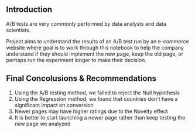


## Introduction

A/B tests are very commonly performed by data analysts and data scientists.

Project aims to understand the results of an A/B test run by an e-commerce website where goal is to work through this notebook to help the company understand if they should implement the new page, keep the old page, or perhaps run the experiment longer to make their decision.


## Final Concolusions & Recommendations

1. Using the A/B testing method, we failed to reject the Null hypothesis
2. Using the Regression method, we found that countries don't have a significant impact on conversion
3. Newer pages may have higher ratings due to the Novelty effect
4. It is better to start launching a newer page rather than keep testing the new page we analyzed
